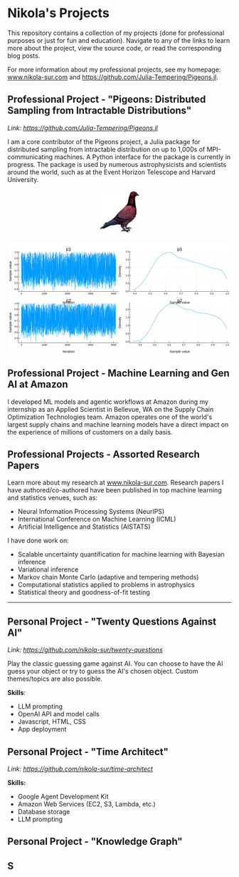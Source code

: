 # Nikola's Projects 

This repository contains a collection of my projects (done for professional purposes or just for fun and education). Navigate to any of the links to learn more about the project, view the source code, or read the corresponding blog posts.

For more information about my professional projects, see my homepage: www.nikola-sur.com and https://github.com/Julia-Tempering/Pigeons.jl. 

## Professional Project - "Pigeons: Distributed Sampling from Intractable Distributions"
*Link: https://github.com/Julia-Tempering/Pigeons.jl* 

I am a core contributor of the Pigeons project, a Julia package for distributed sampling from intractable distribution on up to 1,000s of MPI-communicating machines. A Python interface for the package is currently in progress. The package is used by numerous astrophysicists and scientists around the world, such as at the Event Horizon Telescope and Harvard University.

<p align="center">
  <img src="img/pigeons.png" alt="Pigeons logo" width="100"/>
</p>

<p align="center">
  <img src="img/pigeons_plots.png" alt="Pigeons plotting functionality" width="500"/>
</p>


## Professional Project - Machine Learning and Gen AI at Amazon 

I developed ML models and agentic workflows at Amazon during my internship as an Applied Scientist in Bellevue, WA on the Supply Chain Optimization Technologies team. Amazon operates one of the world's largest supply chains and machine learning models have a direct impact on the experience of millions of customers on a daily basis.

## Professional Projects - Assorted Research Papers 

Learn more about my research at www.nikola-sur.com. Research papers I have authored/co-authored have been published in top machine learning and statistics venues, such as: 
- Neural Information Processing Systems (NeurIPS)
- International Conference on Machine Learning (ICML)
- Artificial Intelligence and Statistics (AISTATS)

I have done work on: 
- Scalable uncertainty quantification for machine learning with Bayesian inference
- Variational inference
- Markov chain Monte Carlo (adaptive and tempering methods)
- Computational statistics applied to problems in astrophysics
- Statistical theory and goodness-of-fit testing

<hr>

## Personal Project - "Twenty Questions Against AI"
*Link: https://github.com/nikola-sur/twenty-questions*

Play the classic guessing game against AI. You can choose to have the AI guess your object or try to guess the AI's chosen object. Custom themes/topics are also possible.

**Skills**: 
- LLM prompting
- OpenAI API and model calls
- Javascript, HTML, CSS
- App deployment


## Personal Project - "Time Architect" 
*Link: https://github.com/nikola-sur/time-architect* 

**Skills:** 
- Google Agent Development Kit
- Amazon Web Services (EC2, S3, Lambda, etc.)
- Database storage
- LLM prompting


## Personal Project - "Knowledge Graph"

## S


